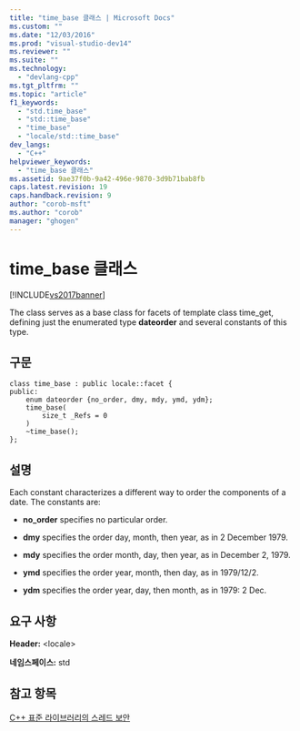 ```yaml
---
title: "time_base 클래스 | Microsoft Docs"
ms.custom: ""
ms.date: "12/03/2016"
ms.prod: "visual-studio-dev14"
ms.reviewer: ""
ms.suite: ""
ms.technology: 
  - "devlang-cpp"
ms.tgt_pltfrm: ""
ms.topic: "article"
f1_keywords: 
  - "std.time_base"
  - "std::time_base"
  - "time_base"
  - "locale/std::time_base"
dev_langs: 
  - "C++"
helpviewer_keywords: 
  - "time_base 클래스"
ms.assetid: 9ae37f0b-9a42-496e-9870-3d9b71bab8fb
caps.latest.revision: 19
caps.handback.revision: 9
author: "corob-msft"
ms.author: "corob"
manager: "ghogen"
---
```

# time_base 클래스
[!INCLUDE[vs2017banner](../assembler/inline/includes/vs2017banner.md)]

The class serves as a base class for facets of template class time\_get, defining just the enumerated type **dateorder** and several constants of this type.  
  
## 구문  
  
```  
class time_base : public locale::facet {  
public:  
    enum dateorder {no_order, dmy, mdy, ymd, ydm};  
    time_base(  
        size_t _Refs = 0  
    )  
    ~time_base();  
};  
```  
  
## 설명  
 Each constant characterizes a different way to order the components of a date.  The constants are:  
  
-   **no\_order** specifies no particular order.  
  
-   **dmy** specifies the order day, month, then year, as in 2 December 1979.  
  
-   **mdy** specifies the order month, day, then year, as in December 2, 1979.  
  
-   **ymd** specifies the order year, month, then day, as in 1979\/12\/2.  
  
-   **ydm** specifies the order year, day, then month, as in 1979: 2 Dec.  
  
## 요구 사항  
 **Header:** \<locale\>  
  
 **네임스페이스:** std  
  
## 참고 항목  
 [C\+\+ 표준 라이브러리의 스레드 보안](../standard-library/thread-safety-in-the-cpp-standard-library.md)